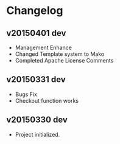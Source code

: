 # Changelog

v20150401 dev
-------------
 - Management Enhance
 - Changed Template system to Mako
 - Completed Apache License Comments


v20150331 dev
-------------
 - Bugs Fix
 - Checkout function works


v20150330 dev
------------
 - Project initialized.
